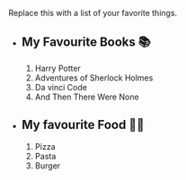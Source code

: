 Replace this with a list of your favorite things.
- ## My Favourite Books :books:
  1. Harry Potter
  2. Adventures of Sherlock Holmes
  3. Da vinci Code
  4. And Then There Were None
  
- ## My favourite Food :pizza::hamburger:
  1. Pizza
  2. Pasta
  3. Burger
